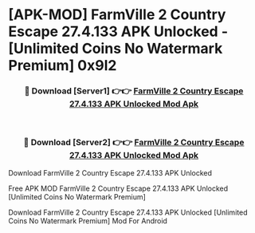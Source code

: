 # [APK-MOD] FarmVille 2  Country Escape 27.4.133 APK Unlocked - [Unlimited Coins No Watermark Premium] 0x9l2



<div align="center">
<h3>🔴 Download [Server1] 👉👉 <a href="https://momento.my/?title=FarmVille_2__Country_Escape_27.4.133_APK_Unlocked">FarmVille 2  Country Escape 27.4.133 APK Unlocked Mod Apk</a></h3><br>

<h3>🔴 Download [Server2] 👉👉 <a href="https://momento.my/?title=FarmVille_2__Country_Escape_27.4.133_APK_Unlocked">FarmVille 2  Country Escape 27.4.133 APK Unlocked Mod Apk</a></h3>
</div>



Download FarmVille 2  Country Escape 27.4.133 APK Unlocked 

Free APK MOD FarmVille 2  Country Escape 27.4.133 APK Unlocked [Unlimited Coins No Watermark Premium]

Download FarmVille 2  Country Escape 27.4.133 APK Unlocked [Unlimited Coins No Watermark Premium] Mod For Android
